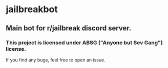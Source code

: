 # jailbreakbot

## Main bot for r/jailbreak discord server.

### This project is licensed under ABSG ("Anyone but Sev Gang") license.

If you find any bugs, feel free to open an issue.

